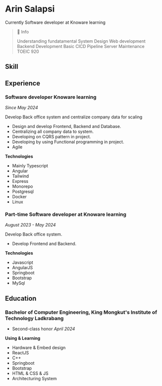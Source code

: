 # Arin Salapsi
Currently Software developer at Knoware learning

> 📘 Info
> 
> Understanding fundatamental
> System Design
> Web development
> Backend Development
> Basic CICD Pipeline
> Server Maintenance
> TOEIC 920

## Skill

## Experience
### Software developer Knoware learning
_Since May 2024_

Develop Back office system and centralize company data for scaling
- Design and develop Frontend, Backend and Database.
- Centralizing all company data to system.
- Developing on CQRS pattern in project.
- Developing by using Functional programming in project.
- Agile
  
**Technologies**
- Mainly Typescript 
- Angular
- Tailwind
- Express
- Monorepo
- Postgresql
- Docker
- Linux

### Part-time Software developer at Knoware learning
_August 2023 - May 2024_

Develop Back office system.
- Develop Frontend and Backend.
  
**Technologies**
- Javascript
- AngularJS
- Springboot
- Bootstrap
- MySql


## Education
### Bachelor of Computer Engineering,  King Mongkut's Institute of Technology Ladkrabang
- Second-class honor
_April 2024_

**Using & Learning**
- Hardware & Embed design
- ReactJS
- C++ 
- Springboot
- Bootstrap
- HTML & CSS & JS
- Architecturing System




